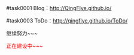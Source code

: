 #task0001 Blog：http://QingFlye.github.io/

#task0003 ToDo：http://qingflye.github.io/ToDo/

继续努力~~~

<p style="color:red">正在建设中~~~</a>



